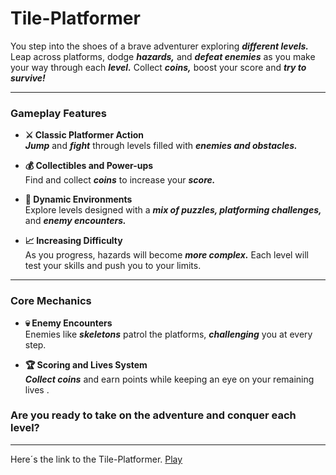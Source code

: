 
# **Tile-Platformer**

You step into the shoes of a brave adventurer exploring ***different levels.*** 
Leap across platforms, dodge ***hazards,*** and ***defeat enemies*** as you make your way through each ***level.*** 
Collect ***coins,*** boost your score and ***try to survive!***

---

### **Gameplay Features**

- **⚔️ Classic Platformer Action**  
  ***Jump*** and ***fight*** through levels filled with ***enemies and obstacles.***

- **💰 Collectibles and Power-ups**  
  Find and collect ***coins*** to increase your ***score.***

- **🧩 Dynamic Environments**  
  Explore levels designed with a ***mix of puzzles, platforming challenges,*** and ***enemy encounters.***

- **📈 Increasing Difficulty**  
 As you progress, hazards will become ***more complex.***
 Each level will test your skills and push you to your limits.

---

### **Core Mechanics**

- **💀 Enemy Encounters**  
  Enemies like ***skeletons*** patrol the platforms, ***challenging*** you at every step.

- **🏆 Scoring and Lives System**  
  ***Collect coins*** and earn points while keeping an eye on your remaining lives .

### Are you ready to take on the adventure and conquer each level?

___
Here´s the link to the Tile-Platformer.
[Play](https://play.unity.com/en/games/a6774b22-d754-42fb-aa5a-530c50247927/webgl-builds)